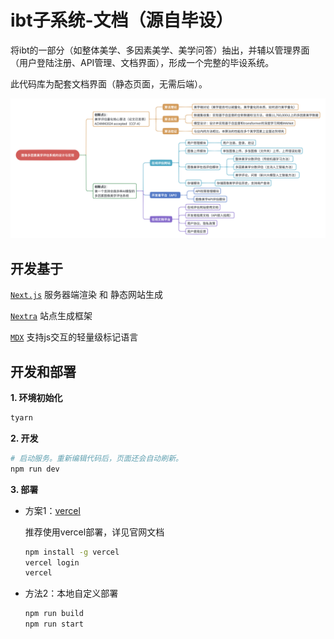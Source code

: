 # ibt子系统-文档（源自毕设）

将ibt的一部分（如整体美学、多因素美学、美学问答）抽出，并辅以管理界面（用户登陆注册、API管理、文档界面），形成一个完整的毕设系统。

此代码库为配套文档界面（静态页面，无需后端）。

![](./readme-asset/full-subsystem.png)

## 开发基于

[`Next.js`](https://nextjs.org/) 服务器端渲染 和 静态网站生成

[`Nextra`](https://nextra.site/) 站点生成框架

[`MDX`](https://mdxjs.com/) 支持js交互的轻量级标记语言

## 开发和部署

**1. 环境初始化**

```bash
tyarn
```

**2. 开发**

```bash
# 启动服务。重新编辑代码后，页面还会自动刷新。
npm run dev
```

**3. 部署**

- 方案1：[vercel](https://vercel.com/)

  推荐使用vercel部署，详见官网文档

  ```bash
  npm install -g vercel
  vercel login
  vercel
  ```

- 方法2：本地自定义部署

  ```bash
  npm run build
  npm run start
  ```
